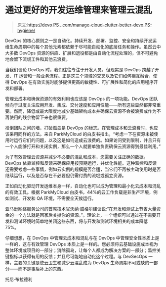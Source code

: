 # 通过更好的开发运维管理来管理云混乱

> 原文:[https://devo PS . com/manage-cloud-clutter-better-devo PS-hygiene/](https://devops.com/manage-cloud-clutter-better-devops-hygiene/)

DevOps 的核心原则之一是自动化。持续开发、部署、监控、安全和持续开发运维生命周期中的每个其他元素都依赖于尽可能自动化的底层任务和操作。虽然云中大多数 DevOps 资源的供应、扩展和退役都是由自动化流程处理的，但不可避免地会留下流氓工件和其他云浪费。

当我们谈论 DevOps 时，我们往往专注于开发人员，但现实是 DevOps 跨越了开发、IT 运营和一般业务流程。正是这三个领域的交叉以及它们如何相互融合，使得 DevOps 在有效实施时能够提供更高的敏捷性、可扩展性和简化的应用程序开发和部署。

管理云成本和确保资源的有效利用也应该是 DevOps 的一项功能。DevOps 团队倾向于过度关注应用开发、集成、交付速度和应用性能——所有这些显然都非常重要。然而，降低或最大限度地减少基础架构成本并确保云资源不会被浪费或作为不再使用的残余物留下来也很重要。

推倒团队之间的墙，打破孤岛是 DevOps 的标志。在管理成本和云浪费时，也应该采用同样的方法。来自 ParkMyCloud 的白皮书指出，“考虑一下在资源未被使用时运行它们的问题，以及这是如何造成云浪费的。如果访问受到限制，并且只有一个人能够打开和关闭实例，那么一个人就要单独负责确保云资源得到最佳利用。”

为了有效管理云资源并减少不必要的混乱和成本，您需要关注正确的数据。DevOps 依靠监控和反馈来确保应用按预期运行，并优化性能。这种监控和反馈还需要考虑一些事情，例如云实例的规模是否合适，当它们不再被主动使用时是否继续运行，以及是否存在不必要但仍需付费的流氓或孤立资源。

正如自动化驱动开发运维本身一样，自动化也可以成为管理和最小化云成本和混乱的有效工具。根据 ParkMyCloud 白皮书，44%的云工作负载是非生产环境，例如测试、开发和 QA 环境，不需要全天候运行。

亚马逊网络服务公司的首席技术官沃纳·威格尔建议说:“在开发和测试上节省大量资金的一个方法就是回家后关掉你的资源。”。理论上，一个组织可以通过在不需要开发和测试环境时简单地关闭这些东西，将与开发和测试环境相关的成本降低 75%。

仔细想想，在 DevOps 中管理云成本和混乱与在 DevOps 中管理安全性本质上是一样的，这与有效管理 DevOps 本质上是一样的。您必须将云基础设施成本视为整体环境或项目的一部分；消除孤岛，让每个人都成为解决方案的一部分；监控关键指标以获得有用的反馈；并且尽可能地自动化这个过程。与 DevSecOps 一样，主要的关键是使云卫生和减少云混乱成为 DevOps 生命周期不可或缺的一部分——而不是事后补上的东西。

托尼·布拉德利